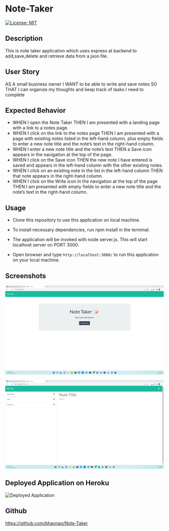 # Note-Taker
 [![License: MIT](https://img.shields.io/badge/License-MIT-blue.svg)](https://opensource.org/licenses/MIT)

## Description
This is note taker application which uses express at backend to add,save,delete and retrieve data from a json file. 

## User Story

AS A small business owner
I WANT to be able to write and save notes
SO THAT I can organize my thoughts and keep track of tasks I need to complete

## Expected Behavior

* WHEN I open the Note Taker
THEN I am presented with a landing page with a link to a notes page.
* WHEN I click on the link to the notes page
THEN I am presented with a page with existing notes listed in the left-hand column, plus empty fields to enter a new note title and the note’s text in the right-hand column.
* WHEN I enter a new note title and the note’s text
THEN a Save icon appears in the navigation at the top of the page.
* WHEN I click on the Save icon
THEN the new note I have entered is saved and appears in the left-hand column with the other existing notes.
* WHEN I click on an existing note in the list in the left-hand column
THEN that note appears in the right-hand column.
* WHEN I click on the Write icon in the navigation at the top of the page
THEN I am presented with empty fields to enter a new note title and the note’s text in the right-hand column.

## Usage

* Clone this repository to use this application on local machine.

* To install necessary dependencies, run npm install in the terminal.

* The application will be invoked with  node server.js. This will start localhost server on PORT 3000.

* Open browser and type `http://localhost:3000/` to run this application on your local machine.

## Screenshots

![Note Taker](./public/assets/images/Screenshot-1.png)

![Note Taker](./public/assets/images/Screenshot-2.png)

## Deployed Application on Heroku

![Deployed Application](https://fierce-savannah-86870.herokuapp.com)
## Github

https://github.com/bhavnao/Note-Taker
